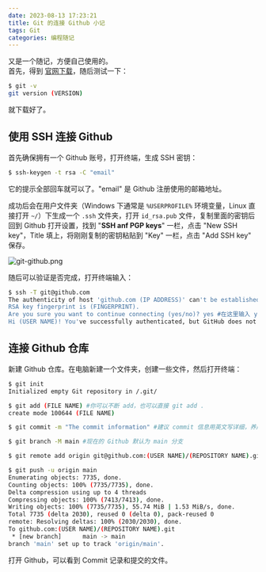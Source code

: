 ```yaml
---
date: 2023-08-13 17:23:21
title: Git 的连接 Github 小记
tags: Git
categories: 编程随记
---
```


又是一个随记，方便自己使用的。  
首先，得到 [官网下载](https://git-scm.com/downloads)，随后测试一下：

```bash
$ git -v
git version (VERSION)
```

就下载好了。
<!--more-->
## 使用 SSH 连接 Github

首先确保拥有一个 Github 账号，打开终端，生成 SSH 密钥：

```bash
$ ssh-keygen -t rsa -C "email"
```

它的提示全部回车就可以了。"email" 是 Github 注册使用的邮箱地址。

成功后会在用户文件夹（Windows 下通常是 `%USERPROFILE%` 环境变量，Linux 直接打开 `~/`）下生成一个 `.ssh` 文件夹，打开 `id_rsa.pub` 文件，复制里面的密钥后回到 Github 打开设置，找到 "**SSH anf PGP keys**" 一栏，点击 "New SSH key"，Title 填上，将刚刚复制的密钥粘贴到 "Key" 一栏，点击 "Add SSH key" 保存。

![git-github.png](https://s2.loli.net/2023/08/13/L3bmqAR1vf2whSM.png)

随后可以验证是否完成，打开终端输入：

```bash
$ ssh -T git@github.com
The authenticity of host 'github.com (IP ADDRESS)' can't be established.
RSA key fingerprint is (FINGERPRINT).
Are you sure you want to continue connecting (yes/no)? yes #在这里输入 yes
Hi (USER NAME)! You've successfully authenticated, but GitHub does not provide shell access. #连接成功
```

## 连接 Github 仓库
新建 Github 仓库。在电脑新建一个文件夹，创建一些文件，然后打开终端：

```bash
$ git init
Initialized empty Git repository in /.git/

$ git add (FILE NAME) #你可以不断 add，也可以直接 git add .
create mode 100644 (FILE NAME)

$ git commit -m "The commit information" #建议 commit 信息用英文写详细，养成好习惯

$ git branch -M main #现在的 Github 默认为 main 分支

$ git remote add origin git@github.com:(USER NAME)/(REPOSITORY NAME).git #改成自己的用户名和仓库名

$ git push -u origin main
Enumerating objects: 7735, done.
Counting objects: 100% (7735/7735), done.
Delta compression using up to 4 threads
Compressing objects: 100% (7413/7413), done.
Writing objects: 100% (7735/7735), 55.74 MiB | 1.53 MiB/s, done.
Total 7735 (delta 2030), reused 0 (delta 0), pack-reused 0      
remote: Resolving deltas: 100% (2030/2030), done.
To github.com:(USER NAME)/(REPOSITORY NAME).git
 * [new branch]      main -> main
branch 'main' set up to track 'origin/main'.
```

打开 Github，可以看到 Commit 记录和提交的文件。
